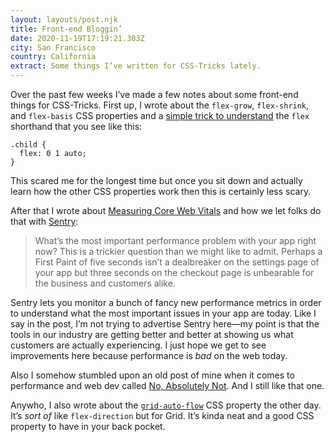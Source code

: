 ```yaml
---
layout: layouts/post.njk
title: Front-end Bloggin’
date: 2020-11-19T17:19:21.303Z
city: San Francisco
country: California
extract: Some things I’ve written for CSS-Tricks lately.
---
```


Over the past few weeks I’ve made a few notes about some front-end things for CSS-Tricks. First up, I wrote about the `flex-grow`, `flex-shrink`, and `flex-basis` CSS properties and a [simple trick to understand](https://css-tricks.com/understanding-flex-grow-flex-shrink-and-flex-basis/) the `flex` shorthand that you see like this:

```
.child {
  flex: 0 1 auto;
}
```

This scared me for the longest time but once you sit down and actually learn how the other CSS properties work then this is certainly less scary.

After that I wrote about [Measuring Core Web Vitals](https://css-tricks.com/measuring-core-web-vitals-with-sentry/) and how we let folks do that with [Sentry](https://sentry.io/):

> What’s the most important performance problem with your app right now? This is a trickier question than we might like to admit. Perhaps a First Paint of five seconds isn’t a dealbreaker on the settings page of your app but three seconds on the checkout page is unbearable for the business and customers alike.

Sentry lets you monitor a bunch of fancy new performance metrics in order to understand what the most important issues in your app are today. Like I say in the post, I’m not trying to advertise Sentry here—my point is that the tools in our industry are getting better and better at showing us what customers are actually experiencing. I just hope we get to see improvements here because performance is _bad_ on the web today.

Also I somehow stumbled upon an old post of mine when it comes to performance and web dev called [No, Absolutely Not](https://css-tricks.com/no-absolutely-not/). And I still like that one.

Anywho, I also wrote about the [`grid-auto-flow`](https://css-tricks.com/grid-auto-flow-css-grid-flex-direction-flexbox/) CSS property the other day. It’s _sort of_ like `flex-direction` but for Grid. It’s kinda neat and a good CSS property to have in your back pocket.
